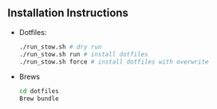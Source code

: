 ## Installation Instructions

-   Dotfiles:

    ```bash
    ./run_stow.sh # dry run
    ./run_stow.sh run # install dotfiles
    ./run_stow.sh force # install dotfiles with overwrite
    ```

-   Brews

    ```bash
    cd dotfiles
    Brew bundle
    ```
